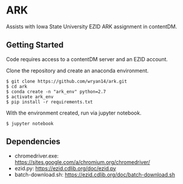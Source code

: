 ARK
====

Assists with Iowa State University EZID ARK assignment in contentDM.


Getting Started
----------------

Code requires access to a contentDM server and an EZID account.

Clone the repository and create an anaconda environment.

``` {.sourceCode .console}
$ git clone https://github.com/wryan14/ark.git
$ cd ark
$ conda create -n "ark_env" python=2.7
$ activate ark_env
$ pip install -r requirements.txt
```

With the environment created, run via jupyter notebook.

``` {.sourceCode .console}
$ jupyter notebook
```

Dependencies
-------------

* chromedriver.exe: https://sites.google.com/a/chromium.org/chromedriver/
* ezid.py: https://ezid.cdlib.org/doc/ezid.py
* batch-download.sh: https://ezid.cdlib.org/doc/batch-download.sh
